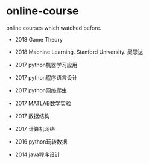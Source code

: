 # online-course
online courses which watched before.

+ 2018 Game Theory

+ 2018 Machine Learning. Stanford University. 吴恩达

+ 2017 python机器学习应用

+ 2017 python程序语言设计

+ 2017 python网络爬虫

+ 2017 MATLAB数学实验

+ 2017 数据结构

+ 2017 计算机网络

+ 2016 python玩转数据

+ 2014 java程序设计
